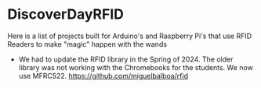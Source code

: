 # DiscoverDayRFID
Here is a list of projects built for Arduino's and Raspberry Pi's that use RFID Readers to make "magic" happen with the wands

- We had to update the RFID library in the Spring of 2024. The older library was not working with the Chromebooks for the students. We now use MFRC522. https://github.com/miguelbalboa/rfid

